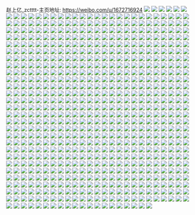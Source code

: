 赵上亿_zctttt-主页地址: https://weibo.com/u/1672716924 
![](https://wx4.sinaimg.cn/mw2000/63b3a27cly1h9jefc9gpzj22c035f1l0.jpg) 
![](https://wx4.sinaimg.cn/mw2000/63b3a27cly1h9jef57r70j22c0340qv6.jpg) 
![](https://wx4.sinaimg.cn/mw2000/63b3a27cly1h9jef97m8lj21kw16o1kx.jpg) 
![](https://wx4.sinaimg.cn/mw2000/63b3a27cly1h9jefd7guvj21tj2feu0y.jpg) 
![](https://wx4.sinaimg.cn/mw2000/63b3a27cly1h9jef649sij22c03401kv.jpg) 
![](https://wx4.sinaimg.cn/mw2000/63b3a27cly1h9jef2z4lzj23402c0b2c.jpg) 
![](https://wx4.sinaimg.cn/mw2000/63b3a27cly1h9jefgh5r6j21o02801kz.jpg) 
![](https://wx4.sinaimg.cn/mw2000/63b3a27cly1h9jef70vxrj22c0340u0x.jpg) 
![](https://wx4.sinaimg.cn/mw2000/63b3a27cly1h9jef6k1ruj20rs110qla.jpg) 
![](https://wx4.sinaimg.cn/mw2000/63b3a27cly1h9jefid6ydj20rs1104e9.jpg) 
![](https://wx4.sinaimg.cn/mw2000/63b3a27cly1h9jef4bkykj23402c0npe.jpg) 
![](https://wx4.sinaimg.cn/mw2000/63b3a27cly1h9jefhzjf8j20rs110dz2.jpg) 
![](https://wx4.sinaimg.cn/mw2000/63b3a27cly1h9jefgu4wij20rs110gs3.jpg) 
![](https://wx4.sinaimg.cn/mw2000/63b3a27cly1h9jettyz29j22c03404qr.jpg) 
![](https://wx4.sinaimg.cn/mw2000/63b3a27cly1h9jefh5kswj20rs0rrthw.jpg) 
![](https://wx4.sinaimg.cn/mw2000/63b3a27cly1h9jetyozaaj229a3404qq.jpg) 
![](https://wx4.sinaimg.cn/mw2000/63b3a27cly1h9jeu429h4j22c0340hdv.jpg) 
![](https://wx4.sinaimg.cn/mw2000/63b3a27cly1h8c0say0uqj22c02bznpd.jpg) 
![](https://wx4.sinaimg.cn/mw2000/63b3a27cly1h8c0s809dxj21o0280hdu.jpg) 
![](https://wx4.sinaimg.cn/mw2000/63b3a27cly1h8c0s1xyppj21o0280kjl.jpg) 
![](https://wx4.sinaimg.cn/mw2000/63b3a27cly1h8c0s3xpnij22c0340x6p.jpg) 
![](https://wx4.sinaimg.cn/mw2000/63b3a27cly1h8c0s4enu9j20u0140dmy.jpg) 
![](https://wx4.sinaimg.cn/mw2000/63b3a27cly1h8c0sa63muj22c0340u0z.jpg) 
![](https://wx4.sinaimg.cn/mw2000/63b3a27cly1h8c0s4l3n7j20u014078o.jpg) 
![](https://wx4.sinaimg.cn/mw2000/63b3a27cly1h8c0s47ni1j20v612ztet.jpg) 
![](https://wx4.sinaimg.cn/mw2000/63b3a27cly1h8c0s8yr6gj22c0340hdu.jpg) 
![](https://wx4.sinaimg.cn/mw2000/63b3a27cly1h8c0sd0sjsj21o0280hdt.jpg) 
![](https://wx4.sinaimg.cn/mw2000/63b3a27cly1h8c0s5la8hj22c0340hdu.jpg) 
![](https://wx4.sinaimg.cn/mw2000/63b3a27cly1h8c0sc5aklj22c0340kjn.jpg) 
![](https://wx4.sinaimg.cn/mw2000/63b3a27cly1h8c0sdhvjgj21o0280hdt.jpg) 
![](https://wx4.sinaimg.cn/mw2000/63b3a27cly1h8c0sdy5goj21o0280e81.jpg) 
![](https://wx4.sinaimg.cn/mw2000/63b3a27cly1h8c0sgjiogj22801o0b29.jpg) 
![](https://wx4.sinaimg.cn/mw2000/63b3a27cly1h7ukyutx58j21jd1lp7wh.jpg) 
![](https://wx4.sinaimg.cn/mw2000/63b3a27cly1h7ukytbvhoj217h17hqiv.jpg) 
![](https://wx4.sinaimg.cn/mw2000/63b3a27cly1h7tgbflgioj21o0280e81.jpg) 
![](https://wx4.sinaimg.cn/mw2000/63b3a27cly1h7tgbehwryj21o02807wh.jpg) 
![](https://wx4.sinaimg.cn/mw2000/63b3a27cly1h6fwdrdifoj216o1kw1ai.jpg) 
![](https://wx4.sinaimg.cn/mw2000/63b3a27cly1h6fwdqpwitj216o1kwk7i.jpg) 
![](https://wx4.sinaimg.cn/mw2000/63b3a27cly1h6fwdr1f7kj21451jctla.jpg) 
![](https://wx4.sinaimg.cn/mw2000/63b3a27cly1h5x6v7sy4oj224836cthl.jpg) 
![](https://wx4.sinaimg.cn/mw2000/63b3a27cly1h5x6v1mtuej224836cb2b.jpg) 
![](https://wx4.sinaimg.cn/mw2000/63b3a27cly1h5x6vdt3gkj224836cjz2.jpg) 
![](https://wx4.sinaimg.cn/mw2000/63b3a27cly1h5x6vg7tczj216b1fe1dr.jpg) 
![](https://wx4.sinaimg.cn/mw2000/63b3a27cly1h5x6uu74asj23341qi4qq.jpg) 
![](https://wx4.sinaimg.cn/mw2000/63b3a27cly1h5x6vhl1flj210h18c7km.jpg) 
![](https://wx4.sinaimg.cn/mw2000/63b3a27cly1h5x6vixsgrj218w1ikgnp.jpg) 
![](https://wx4.sinaimg.cn/mw2000/63b3a27cly1h5x6vom30lj22c0340tg3.jpg) 
![](https://wx4.sinaimg.cn/mw2000/63b3a27cly1h5x6vf11sbj21521dxq4b.jpg) 
![](https://wx4.sinaimg.cn/mw2000/63b3a27cly1h5umre9rmrj23402c0b2b.jpg) 
![](https://wx4.sinaimg.cn/mw2000/63b3a27cly1h5umrgrnu8j21xr2n4kjm.jpg) 
![](https://wx4.sinaimg.cn/mw2000/63b3a27cly1h5umrbskkkj23402c04qr.jpg) 
![](https://wx4.sinaimg.cn/mw2000/63b3a27cly1h5umr9f9trj23402c0qv7.jpg) 
![](https://wx4.sinaimg.cn/mw2000/63b3a27cly1h5qzn37wncj22c0340x6s.jpg) 
![](https://wx4.sinaimg.cn/mw2000/63b3a27cly1h5qzmz1679j224c2ttx6r.jpg) 
![](https://wx4.sinaimg.cn/mw2000/63b3a27cly1h5qzn719wnj22c0340e85.jpg) 
![](https://wx4.sinaimg.cn/mw2000/63b3a27cly1h5qznaj1jhj22032x6b2b.jpg) 
![](https://wx4.sinaimg.cn/mw2000/63b3a27cly1h5i355qz4uj21o028014m.jpg) 
![](https://wx4.sinaimg.cn/mw2000/63b3a27cly1h5i3560yexj21o0280ng4.jpg) 
![](https://wx4.sinaimg.cn/mw2000/63b3a27cly1h5i358xon4j22c03407wi.jpg) 
![](https://wx4.sinaimg.cn/mw2000/63b3a27cly1h5i357x9chj22801o0kjl.jpg) 
![](https://wx4.sinaimg.cn/mw2000/63b3a27cly1h5i35777gdj21jo2287wh.jpg) 
![](https://wx4.sinaimg.cn/mw2000/63b3a27cly1h5i355hkuhj21o0280aqh.jpg) 
![](https://wx4.sinaimg.cn/mw2000/63b3a27cly1h5i35b508nj23402c0hdv.jpg) 
![](https://wx4.sinaimg.cn/mw2000/63b3a27cly1h5i359w61ej21o02807s4.jpg) 
![](https://wx4.sinaimg.cn/mw2000/63b3a27cly1h5gzr0i2d8j22c03404qq.jpg) 
![](https://wx4.sinaimg.cn/mw2000/63b3a27cly1h4x0gct60lj23402c07wi.jpg) 
![](https://wx4.sinaimg.cn/mw2000/63b3a27cly1h4x0h2xtifj22xv2c01kz.jpg) 
![](https://wx4.sinaimg.cn/mw2000/63b3a27cly1h4x0h5gpwkj21o0280qrh.jpg) 
![](https://wx4.sinaimg.cn/mw2000/63b3a27cly1h4x0mq3dyzj21o02801kx.jpg) 
![](https://wx4.sinaimg.cn/mw2000/63b3a27cly1h4x0g7k5mfj22sh1uzhdu.jpg) 
![](https://wx4.sinaimg.cn/mw2000/63b3a27cly1h4x0muz88aj21o02801ky.jpg) 
![](https://wx4.sinaimg.cn/mw2000/63b3a27cly1h4x0mxruekj22c031lqv6.jpg) 
![](https://wx4.sinaimg.cn/mw2000/63b3a27cly1h4v1q76drpj21o02804qp.jpg) 
![](https://wx4.sinaimg.cn/mw2000/63b3a27cly1h4v1qc5f45j23402c0e83.jpg) 
![](https://wx4.sinaimg.cn/mw2000/63b3a27cly1h4tdla38jpj215o38dkjm.jpg) 
![](https://wx4.sinaimg.cn/mw2000/63b3a27cly1h4tdkjc60mj225h340hdu.jpg) 
![](https://wx4.sinaimg.cn/mw2000/63b3a27cly1h4tdlk39fyj215o33yqv6.jpg) 
![](https://wx4.sinaimg.cn/mw2000/63b3a27cly1h4tdkx41m0j21zy2oz4qr.jpg) 
![](https://wx4.sinaimg.cn/mw2000/63b3a27cly1h4tdkn59wbj23402c0kjm.jpg) 
![](https://wx4.sinaimg.cn/mw2000/63b3a27cly1h4tdl7wnpvj22bz340npg.jpg) 
![](https://wx4.sinaimg.cn/mw2000/63b3a27cly1h4tdkdq6gxj22bz341b2c.jpg) 
![](https://wx4.sinaimg.cn/mw2000/63b3a27cly1h4tdkhyn36j22t720te83.jpg) 
![](https://wx4.sinaimg.cn/mw2000/63b3a27cly1h4rq3fzqwuj22801o0ar7.jpg) 
![](https://wx4.sinaimg.cn/mw2000/63b3a27cly1h4rq3av1kmj21o0280wvq.jpg) 
![](https://wx4.sinaimg.cn/mw2000/63b3a27cly1h4rq38zgjkj21o0280aru.jpg) 
![](https://wx4.sinaimg.cn/mw2000/63b3a27cly1h4rq3copdej21o0280dyh.jpg) 
![](https://wx4.sinaimg.cn/mw2000/63b3a27cly1h43esq0datj226w2x77wk.jpg) 
![](https://wx4.sinaimg.cn/mw2000/63b3a27cly1h43esop4jlj22c034l7wk.jpg) 
![](https://wx4.sinaimg.cn/mw2000/63b3a27cly1h43esmjmnkj22c0340qv6.jpg) 
![](https://wx4.sinaimg.cn/mw2000/63b3a27cly1h326fon8yhj23402c07wj.jpg) 
![](https://wx4.sinaimg.cn/mw2000/63b3a27cly1h326fpb7fyj221b1iznpd.jpg) 
![](https://wx4.sinaimg.cn/mw2000/63b3a27cgy1h2absf1cydj216o1kw7rl.jpg) 
![](https://wx4.sinaimg.cn/mw2000/63b3a27cgy1h2abs6ku8pj216o1kw19i.jpg) 
![](https://wx4.sinaimg.cn/mw2000/63b3a27cgy1h2abs9sdpgj21041c6h4d.jpg) 
![](https://wx4.sinaimg.cn/mw2000/63b3a27cgy1h2abs5mv3ej21281ez7mn.jpg) 
![](https://wx4.sinaimg.cn/mw2000/63b3a27cgy1h2abs4fs66j23402c04qt.jpg) 
![](https://wx4.sinaimg.cn/mw2000/63b3a27cgy1h2abs7g6jyj20wa171wuy.jpg) 
![](https://wx4.sinaimg.cn/mw2000/63b3a27cgy1h2absdrw41j21sc2ds1ky.jpg) 
![](https://wx4.sinaimg.cn/mw2000/63b3a27cgy1h2absc42usj22bz2rwqv6.jpg) 
![](https://wx4.sinaimg.cn/mw2000/63b3a27cgy1h2abs8q5emj213w1h6qro.jpg) 
![](https://wx4.sinaimg.cn/mw2000/63b3a27cly1h1tb9hi2t3j21kw16o7wh.jpg) 
![](https://wx4.sinaimg.cn/mw2000/63b3a27cly1h1tb9g3icgj21kw16ob29.jpg) 
![](https://wx4.sinaimg.cn/mw2000/63b3a27cly1h1r1hbellrj23402c0b2a.jpg) 
![](https://wx4.sinaimg.cn/mw2000/63b3a27cly1h1r1h2xcxpj23402c0kjm.jpg) 
![](https://wx4.sinaimg.cn/mw2000/63b3a27cly1h53dnx39m9j23402c0kjm.jpg) 
![](https://wx4.sinaimg.cn/mw2000/63b3a27cly1h1op2taan6j216o1kwnlw.jpg) 
![](https://wx4.sinaimg.cn/mw2000/63b3a27cly1h1qmdmpre2j216o1kwb29.jpg) 
![](https://wx4.sinaimg.cn/mw2000/63b3a27cly1h1op2sf3vwj216o1kwtx8.jpg) 
![](https://wx4.sinaimg.cn/mw2000/63b3a27cly1h1nbyh662oj20g70nt49f.jpg) 
![](https://wx4.sinaimg.cn/mw2000/63b3a27cly1h1i0mrslh4j22c03404qr.jpg) 
![](https://wx4.sinaimg.cn/mw2000/63b3a27cly1h1i0mtbk1kj22c03404qr.jpg) 
![](https://wx4.sinaimg.cn/mw2000/63b3a27cly1h1i0mq95oej22c0340kjn.jpg) 
![](https://wx4.sinaimg.cn/mw2000/63b3a27cly1h1f42umr88j20zk1c9e3l.jpg) 
![](https://wx4.sinaimg.cn/mw2000/63b3a27cly1h1f453szwqj20il0pp7bl.jpg) 
![](https://wx4.sinaimg.cn/mw2000/63b3a27cly1h1f42watzrj20rm1eme75.jpg) 
![](https://wx4.sinaimg.cn/mw2000/63b3a27cly1h1f43f42dgj20tt15l185.jpg) 
![](https://wx4.sinaimg.cn/mw2000/63b3a27cly1h0wrxuxsadj20sg16owtb.jpg) 
![](https://wx4.sinaimg.cn/mw2000/63b3a27cly1h0wrxza0fdj21sy1sy4q3.jpg) 
![](https://wx4.sinaimg.cn/mw2000/63b3a27cly1h0wry7o84sj21o0280qv5.jpg) 
![](https://wx4.sinaimg.cn/mw2000/63b3a27cly1h53dp93pjej229g29gnpd.jpg) 
![](https://wx4.sinaimg.cn/mw2000/63b3a27cly1h0wryvbdxyj20ff0ffn0h.jpg) 
![](https://wx4.sinaimg.cn/mw2000/63b3a27cly1h0wry4wve3j22801o07wi.jpg) 
![](https://wx4.sinaimg.cn/mw2000/63b3a27cly1h53dpclphlj222h22hx6p.jpg) 
![](https://wx4.sinaimg.cn/mw2000/63b3a27cly1h53dp86j4vj22c02c0b2a.jpg) 
![](https://wx4.sinaimg.cn/mw2000/63b3a27cly1h53dpbqk29j229r29rqv5.jpg) 
![](https://wx4.sinaimg.cn/mw2000/63b3a27cly1h0oo4oqh4wj22801o1qv5.jpg) 
![](https://wx4.sinaimg.cn/mw2000/63b3a27cly1h0oo4ppzttj22801o0u0x.jpg) 
![](https://wx4.sinaimg.cn/mw2000/63b3a27cly1h0le491s4jj21o02801kz.jpg) 
![](https://wx4.sinaimg.cn/mw2000/63b3a27cly1h0le4b9jgqj21o02801kz.jpg) 
![](https://wx4.sinaimg.cn/mw2000/63b3a27cly1h0le4f67q1j216o1kwkjl.jpg) 
![](https://wx4.sinaimg.cn/mw2000/63b3a27cly1h0le4dg2sgj21o02801kz.jpg) 
![](https://wx4.sinaimg.cn/mw2000/63b3a27cly1h0le47cal2j21o02801kz.jpg) 
![](https://wx4.sinaimg.cn/mw2000/63b3a27cly1h0le4ha00yj213m1iwe81.jpg) 
![](https://wx4.sinaimg.cn/mw2000/63b3a27cly1h0iwky7qu8j20u00k07am.jpg) 
![](https://wx4.sinaimg.cn/mw2000/63b3a27cly1h0iwkyrc7rj20tu0ja44t.jpg) 
![](https://wx4.sinaimg.cn/mw2000/63b3a27cly1h0iwkza2spj20u00k07aw.jpg) 
![](https://wx4.sinaimg.cn/mw2000/63b3a27cly1h078l4lci0j20wi1ycamh.jpg) 
![](https://wx4.sinaimg.cn/mw2000/63b3a27cly1h078lljsk4j22c03401kz.jpg) 
![](https://wx4.sinaimg.cn/mw2000/63b3a27cly1h01jd4oe36j21o02804qp.jpg) 
![](https://wx4.sinaimg.cn/mw2000/63b3a27cly1h01jd6u9ovj21mc25s1kx.jpg) 
![](https://wx4.sinaimg.cn/mw2000/63b3a27cly1h01jd59w4cj21o02804qp.jpg) 
![](https://wx4.sinaimg.cn/mw2000/63b3a27cly1h01jd41qm7j22aa3401l0.jpg) 
![](https://wx4.sinaimg.cn/mw2000/63b3a27cly1gzn8i0brw6j23344mokjp.jpg) 
![](https://wx4.sinaimg.cn/mw2000/63b3a27cly1gzn8i0uiorj20zk1hc47b.jpg) 
![](https://wx4.sinaimg.cn/mw2000/63b3a27cly1gzn8i1llq9j21hc0zkwr4.jpg) 
![](https://wx4.sinaimg.cn/mw2000/63b3a27cly1gzn8i1ahz5j20zk1hcwqd.jpg) 
![](https://wx4.sinaimg.cn/mw2000/63b3a27cly1gzfbcoj3c0j21o0280qv5.jpg) 
![](https://wx4.sinaimg.cn/mw2000/63b3a27cly1gzfbe1ye2cj21w02iob2a.jpg) 
![](https://wx4.sinaimg.cn/mw2000/63b3a27cly1gzfbcm5p16j22362lzb29.jpg) 
![](https://wx4.sinaimg.cn/mw2000/63b3a27cly1gzfbd8h80yj2251251hdt.jpg) 
![](https://wx4.sinaimg.cn/mw2000/63b3a27cly1gzfbfnk9s2j20u00u0q9y.jpg) 
![](https://wx4.sinaimg.cn/mw2000/63b3a27cly1gzfbcyqv8zj22c0340e82.jpg) 
![](https://wx4.sinaimg.cn/mw2000/63b3a27cly1gz6k519wt6j22801o04qr.jpg) 
![](https://wx4.sinaimg.cn/mw2000/63b3a27cly1gz6k674i53j23402c0u11.jpg) 
![](https://wx4.sinaimg.cn/mw2000/63b3a27cly1gz6k58jwwqj22c03401l0.jpg) 
![](https://wx4.sinaimg.cn/mw2000/63b3a27cly1gz6k4mhrcdj20v817jx6k.jpg) 
![](https://wx4.sinaimg.cn/mw2000/63b3a27cly1gz6k684ajaj20s40s4n5e.jpg) 
![](https://wx4.sinaimg.cn/mw2000/63b3a27cly1gysf7chko0j223z23zkjl.jpg) 
![](https://wx4.sinaimg.cn/mw2000/63b3a27cly1gysf7c1la0j21y41y4b29.jpg) 
![](https://wx4.sinaimg.cn/mw2000/63b3a27cly1gysf7d0dsyj2251251hdt.jpg) 
![](https://wx4.sinaimg.cn/mw2000/63b3a27cly1gysf7hlk9nj22c02c0u0y.jpg) 
![](https://wx4.sinaimg.cn/mw2000/63b3a27cly1gysf7djtl4j22c0340hdt.jpg) 
![](https://wx4.sinaimg.cn/mw2000/63b3a27cly1gysf7q9dcuj20u00u0k4r.jpg) 
![](https://wx4.sinaimg.cn/mw2000/63b3a27cly1gyq5dp2dqcj22c02c0u0y.jpg) 
![](https://wx4.sinaimg.cn/mw2000/63b3a27cly1gyq5dql0p1j22c02c0b2a.jpg) 
![](https://wx4.sinaimg.cn/mw2000/63b3a27cly1gyq5do6ixsj22or20k1kz.jpg) 
![](https://wx4.sinaimg.cn/mw2000/63b3a27cly1gyq5dpwhywj23402c0b2b.jpg) 
![](https://wx4.sinaimg.cn/mw2000/63b3a27cly1gyq5fenwgjj22c02c01kz.jpg) 
![](https://wx4.sinaimg.cn/mw2000/63b3a27cly1gyq5dsnrdkj22322321ky.jpg) 
![](https://wx4.sinaimg.cn/mw2000/63b3a27cly1gymsqqgl32j21o0280hdt.jpg) 
![](https://wx4.sinaimg.cn/mw2000/63b3a27cly1gymsqtmpatj20xc3uwb2a.jpg) 
![](https://wx4.sinaimg.cn/mw2000/63b3a27cly1gymsqsrp44j21o0280e81.jpg) 
![](https://wx4.sinaimg.cn/mw2000/63b3a27cly1gymsqs4nnxj22c0340qv7.jpg) 
![](https://wx4.sinaimg.cn/mw2000/63b3a27cly1gymsqzpftrj20xc3pcqv5.jpg) 
![](https://wx4.sinaimg.cn/mw2000/63b3a27cly1gymsquknvdj216o1kwkem.jpg) 
![](https://wx4.sinaimg.cn/mw2000/63b3a27cly1gyk0b8mvpjj20vc15sdvp.jpg) 
![](https://wx4.sinaimg.cn/mw2000/63b3a27cly1gyk0b9l0ooj20vc15sqj8.jpg) 
![](https://wx4.sinaimg.cn/mw2000/63b3a27cly1gxqg672m9vj22c02c0kjm.jpg) 
![](https://wx4.sinaimg.cn/mw2000/63b3a27cly1gxqg5xvmi6j21wj1vwu0x.jpg) 
![](https://wx4.sinaimg.cn/mw2000/63b3a27cly1gxqg65vlg1j23403404qv.jpg) 
![](https://wx4.sinaimg.cn/mw2000/63b3a27cly1gxfofdf8t0j22x91ulu0x.jpg) 
![](https://wx4.sinaimg.cn/mw2000/63b3a27cly1gx8rn91rscj23402c04qr.jpg) 
![](https://wx4.sinaimg.cn/mw2000/63b3a27cly1gx8rnckmm7j22c0340u0z.jpg) 
![](https://wx4.sinaimg.cn/mw2000/63b3a27cly1gwn5yxbczzj22c03407wh.jpg) 
![](https://wx4.sinaimg.cn/mw2000/63b3a27cly1gwn3u82csbj229e315qv6.jpg) 
![](https://wx4.sinaimg.cn/mw2000/63b3a27cly1gwn41a2canj23402c0x6q.jpg) 
![](https://wx4.sinaimg.cn/mw2000/63b3a27cly1gwn41co06tj22c03404qr.jpg) 
![](https://wx4.sinaimg.cn/mw2000/63b3a27cly1gwn41eanboj23402c0npf.jpg) 
![](https://wx4.sinaimg.cn/mw2000/63b3a27cly1gwn41gr5fgj22c0340nph.jpg) 
![](https://wx4.sinaimg.cn/mw2000/63b3a27cly1gwlrhjjednj21mw2gchdt.jpg) 
![](https://wx4.sinaimg.cn/mw2000/63b3a27cly1gwjs0yhpa7j22c0340x6q.jpg) 
![](https://wx4.sinaimg.cn/mw2000/63b3a27cly1gvzrmm06nxj23402c0e83.jpg) 
![](https://wx4.sinaimg.cn/mw2000/63b3a27cly1gvzrmqwd7pj23402c0e82.jpg) 
![](https://wx4.sinaimg.cn/mw2000/63b3a27cly1gvzrmnuxenj22c03404qr.jpg) 
![](https://wx4.sinaimg.cn/mw2000/63b3a27cly1gvzrmp8vzlj23402c04qq.jpg) 
![](https://wx4.sinaimg.cn/mw2000/63b3a27cly1gvzrmx6j5sj23402c0kjm.jpg) 
![](https://wx4.sinaimg.cn/mw2000/63b3a27cly1gvzrmylukgj22c03404qq.jpg) 
![](https://wx4.sinaimg.cn/mw2000/63b3a27cly1gvzrmvh6j7j23402c07wi.jpg) 
![](https://wx4.sinaimg.cn/mw2000/63b3a27cly1gvzv8kroo5j23402c0u0z.jpg) 
![](https://wx4.sinaimg.cn/mw2000/63b3a27cly1gvzrmtvgt7j23402c0qv6.jpg) 
![](https://wx4.sinaimg.cn/mw2000/63b3a27cly1gvxbqilhg9j20u00k04ga.jpg) 
![](https://wx4.sinaimg.cn/mw2000/63b3a27cly1gvxbqhizhfj22v325bqv5.jpg) 
![](https://wx4.sinaimg.cn/mw2000/63b3a27cly1gvxbqiueewj20u00k0jwh.jpg) 
![](https://wx4.sinaimg.cn/mw2000/63b3a27cly1gvxbqj4xk2j20u00hd12z.jpg) 
![](https://wx4.sinaimg.cn/mw2000/63b3a27cly1gvxbqkzf6kj22c0340hdv.jpg) 
![](https://wx4.sinaimg.cn/mw2000/63b3a27cly1gvxbqjmcp6j21hc0u0tje.jpg) 
![](https://wx4.sinaimg.cn/mw2000/63b3a27cly1gvxbqi6w6mj20u00gvwl9.jpg) 
![](https://wx4.sinaimg.cn/mw2000/63b3a27cly1gvxbqgfjl6j20u00k076b.jpg) 
![](https://wx4.sinaimg.cn/mw2000/63b3a27cly1gvxbqje3zrj21hc0u0qgn.jpg) 
![](https://wx4.sinaimg.cn/mw2000/63b3a27cly1gvjuee0ejlj22c0340b2a.jpg) 
![](https://wx4.sinaimg.cn/mw2000/001Pcy5ely1gvjqmiinscj62c0340dtt02.jpg) 
![](https://wx4.sinaimg.cn/mw2000/001Pcy5ely1gvjuecfe4jj62c03401kz02.jpg) 
![](https://wx4.sinaimg.cn/mw2000/001Pcy5ely1gvjqmfh828j62c03407wh02.jpg) 
![](https://wx4.sinaimg.cn/mw2000/001Pcy5ely1gvjqn7h80mj62c0340e8102.jpg) 
![](https://wx4.sinaimg.cn/mw2000/001Pcy5ely1gvjqmmbfxkj62c0340hdt02.jpg) 
![](https://wx4.sinaimg.cn/mw2000/001Pcy5ely1gvjqmh38sbj62c0340x6p02.jpg) 
![](https://wx4.sinaimg.cn/mw2000/63b3a27cly1gvjqmkfiz7j22c0340kjm.jpg) 
![](https://wx4.sinaimg.cn/mw2000/001Pcy5ely1gvjueglsa8j62c0340av602.jpg) 
![](https://wx4.sinaimg.cn/mw2000/001Pcy5ely1gvcoq5zl69j61kw16oh5s02.jpg) 
![](https://wx4.sinaimg.cn/mw2000/001Pcy5ely1gvg4mj9k80j6180180nfn02.jpg) 
![](https://wx4.sinaimg.cn/mw2000/001Pcy5ely1gvcoq6fm3uj611s1ee4b302.jpg) 
![](https://wx4.sinaimg.cn/mw2000/001Pcy5ely1gvcoq4x8drj62ti244kjl02.jpg) 
![](https://wx4.sinaimg.cn/mw2000/001Pcy5ely1gvcopzc0rij62vj25ob2a02.jpg) 
![](https://wx4.sinaimg.cn/mw2000/001Pcy5ely1gvcoq8r4hpj61kw16okb702.jpg) 
![](https://wx4.sinaimg.cn/mw2000/001Pcy5ely1gvcoq21jnkj62b833zkjm02.jpg) 
![](https://wx4.sinaimg.cn/mw2000/001Pcy5ely1gvcoq3prh5j622i2s8npd02.jpg) 
![](https://wx4.sinaimg.cn/mw2000/001Pcy5ely1gvcoq73raoj613s1h24bk02.jpg) 
![](https://wx4.sinaimg.cn/mw2000/001Pcy5ely1gvcopy8269j633z2ak1kz02.jpg) 
![](https://wx4.sinaimg.cn/mw2000/001Pcy5ely1gvcopv8ts5j616o1kw1kx02.jpg) 
![](https://wx4.sinaimg.cn/mw2000/001Pcy5ely1gvg4mkzf8gj60sg2wau0x02.jpg) 
![](https://wx4.sinaimg.cn/mw2000/001Pcy5ely1gvg4mm4sanj63402c0u0x02.jpg) 
![](https://wx4.sinaimg.cn/mw2000/001Pcy5ely1gvake7cnvsj63402c07wk02.jpg) 
![](https://wx4.sinaimg.cn/mw2000/001Pcy5ely1gvakebrw77j63402c0npf02.jpg) 
![](https://wx4.sinaimg.cn/mw2000/001Pcy5ely1gvake9lk6tj61kw1kvb2902.jpg) 
![](https://wx4.sinaimg.cn/mw2000/001Pcy5ely1gvake8nq8oj61h80u04hh02.jpg) 
![](https://wx4.sinaimg.cn/mw2000/001Pcy5ely1gv4fu1pdi4j61kw16o7r902.jpg) 
![](https://wx4.sinaimg.cn/mw2000/001Pcy5ely1gv4fu263wbj61v71v7kjl02.jpg) 
![](https://wx4.sinaimg.cn/mw2000/001Pcy5ely1gv4fu37qn1j63402c0npe02.jpg) 
![](https://wx4.sinaimg.cn/mw2000/001Pcy5ely1gv4gc9su6nj622o340b2902.jpg) 
![](https://wx4.sinaimg.cn/mw2000/001Pcy5ely1gv4gcg1u9tj61gu15s1aj02.jpg) 
![](https://wx4.sinaimg.cn/mw2000/001Pcy5ely1gv4gcvvgijj60vc0vcti802.jpg) 
![](https://wx4.sinaimg.cn/mw2000/001Pcy5ely1gv4gcw74slj61k01jz1kx02.jpg) 
![](https://wx4.sinaimg.cn/mw2000/001Pcy5ely1gv4gg0yja5j60vc0vcdmb02.jpg) 
![](https://wx4.sinaimg.cn/mw2000/001Pcy5ely1gv4gh3x48gj62c03404qq02.jpg) 
![](https://wx4.sinaimg.cn/mw2000/001Pcy5ely1guoohvoqv7j63402c0x6p02.jpg) 
![](https://wx4.sinaimg.cn/mw2000/001Pcy5ely1guoohywpr1j62c0340e8102.jpg) 
![](https://wx4.sinaimg.cn/mw2000/001Pcy5ely1guoohz7elrj60ss0ssdof02.jpg) 
![](https://wx4.sinaimg.cn/mw2000/001Pcy5ely1guoohtvno3j62c0340x6q02.jpg) 
![](https://wx4.sinaimg.cn/mw2000/001Pcy5ely1guoohxj3g0j62c0340hdu02.jpg) 
![](https://wx4.sinaimg.cn/mw2000/001Pcy5ely1guooi051ssj62c0340hdt02.jpg) 
![](https://wx4.sinaimg.cn/mw2000/001Pcy5ely1gtt5lqjurvj63402c0x6t02.jpg) 
![](https://wx4.sinaimg.cn/mw2000/001Pcy5ely1gtf20qwhp4j623c35q4qq02.jpg) 
![](https://wx4.sinaimg.cn/mw2000/63b3a27cly1gtcvit93t3j22732734qq.jpg) 
![](https://wx4.sinaimg.cn/mw2000/63b3a27cly1gtcvie231lj22c0340u0y.jpg) 
![](https://wx4.sinaimg.cn/mw2000/001Pcy5ely1gtf20qwhp4j623c35q4qq02.jpg) 
![](https://wx4.sinaimg.cn/mw2000/63b3a27cly1gtcviu1x48j215s0vcn8f.jpg) 
![](https://wx4.sinaimg.cn/mw2000/63b3a27cly1gtcviuo2rbj20u0140gso.jpg) 
![](https://wx4.sinaimg.cn/mw2000/63b3a27cly1gtcvixbyhwj23402c04qr.jpg) 
![](https://wx4.sinaimg.cn/mw2000/001Pcy5ely1gshqub3veoj60rs0xbgs802.jpg) 
![](https://wx4.sinaimg.cn/mw2000/63b3a27cly1gshqubbc8oj20vc0vc4a1.jpg) 
![](https://wx4.sinaimg.cn/mw2000/63b3a27cly1gshquaqph6j20qi156dmi.jpg) 
![](https://wx4.sinaimg.cn/mw2000/63b3a27cly1gshqubq5glj20vc0vcwpu.jpg) 
![](https://wx4.sinaimg.cn/mw2000/63b3a27cly1gshqw3sje6j20jw0zgjwn.jpg) 
![](https://wx4.sinaimg.cn/mw2000/63b3a27cly1gshqw3hemqj22c0340qv6.jpg) 
![](https://wx4.sinaimg.cn/mw2000/63b3a27cly1gsee1zdramj20u0140jzv.jpg) 
![](https://wx4.sinaimg.cn/mw2000/63b3a27cly1gsee20dv71j21hc140atq.jpg) 
![](https://wx4.sinaimg.cn/mw2000/63b3a27cly1gsee1zvnznj21400u0tfo.jpg) 
![](https://wx4.sinaimg.cn/mw2000/63b3a27cly1gs7lhms75dj22c0340kjm.jpg) 
![](https://wx4.sinaimg.cn/mw2000/63b3a27cly1gs7lkyfofej23402c0dq5.jpg) 
![](https://wx4.sinaimg.cn/mw2000/63b3a27cly1gs46vwu3lkj21uo18g1kz.jpg) 
![](https://wx4.sinaimg.cn/mw2000/63b3a27cly1gs46vpzif3j23402c01l5.jpg) 
![](https://wx4.sinaimg.cn/mw2000/63b3a27cly1gs46vv1q3uj218g1uou0y.jpg) 
![](https://wx4.sinaimg.cn/mw2000/63b3a27cly1gs46vl9hq8j20u0190b29.jpg) 
![](https://wx4.sinaimg.cn/mw2000/63b3a27cly1gs46w2pvlwj22c0340u17.jpg) 
![](https://wx4.sinaimg.cn/mw2000/63b3a27cly1gs46w718cqj20rs2237wh.jpg) 
![](https://wx4.sinaimg.cn/mw2000/63b3a27cly1gs46w56npgj23uw2klx6r.jpg) 
![](https://wx4.sinaimg.cn/mw2000/63b3a27cly1gs46w90nfaj20rs334e81.jpg) 
![](https://wx4.sinaimg.cn/mw2000/63b3a27cly1gs46w86m9bj20rs3nykjl.jpg) 
![](https://wx4.sinaimg.cn/mw2000/63b3a27cly1gs46vj9x8fj20rs223ni1.jpg) 
![](https://wx4.sinaimg.cn/mw2000/63b3a27cly1grw70s9f9xj21o01o01ky.jpg) 
![](https://wx4.sinaimg.cn/mw2000/63b3a27cly1grw70qj6ykj22c0340hdu.jpg) 
![](https://wx4.sinaimg.cn/mw2000/001Pcy5ely1grw70pwzixj61o01o04qq02.jpg) 
![](https://wx4.sinaimg.cn/mw2000/001Pcy5ely1grsr83rytej62c0340b2b02.jpg) 
![](https://wx4.sinaimg.cn/mw2000/63b3a27cly1grsr84xp30j22c0340x6q.jpg) 
![](https://wx4.sinaimg.cn/mw2000/63b3a27cly1grsr82mnncj22c0340npe.jpg) 
![](https://wx4.sinaimg.cn/mw2000/63b3a27cly1grsr85uwjjj22c0340kjl.jpg) 
![](https://wx4.sinaimg.cn/mw2000/63b3a27cly1grsr8c5q4rj23402c0hak.jpg) 
![](https://wx4.sinaimg.cn/mw2000/63b3a27cly1grsr878884j22c0340e82.jpg) 
![](https://wx4.sinaimg.cn/mw2000/63b3a27cly1grsr89o0loj23402c0qv7.jpg) 
![](https://wx4.sinaimg.cn/mw2000/63b3a27cly1grsr8dng6hj22c0340npe.jpg) 
![](https://wx4.sinaimg.cn/mw2000/63b3a27cly1grsr88engaj22c0340kjm.jpg) 
![](https://wx4.sinaimg.cn/mw2000/63b3a27cly1grqes90pkbj22c02c0qbt.jpg) 
![](https://wx4.sinaimg.cn/mw2000/63b3a27cly1grnwh851smj21d81nknpe.jpg) 
![](https://wx4.sinaimg.cn/mw2000/63b3a27cly1grnwgrvknkj20u0140q6i.jpg) 
![](https://wx4.sinaimg.cn/mw2000/63b3a27cly1grnwhax5g8j21rk255kjo.jpg) 
![](https://wx4.sinaimg.cn/mw2000/63b3a27cly1grnwh5cj7sj20kw1b4tjy.jpg) 
![](https://wx4.sinaimg.cn/mw2000/63b3a27cly1grnwh4guiaj20kw1joh23.jpg) 
![](https://wx4.sinaimg.cn/mw2000/63b3a27cly1grnwih9ki4j22b43407ww.jpg) 
![](https://wx4.sinaimg.cn/mw2000/63b3a27cly1grnwibr4r2j22b1340b2j.jpg) 
![](https://wx4.sinaimg.cn/mw2000/63b3a27cly1grwo0k287yj22c0340npn.jpg) 
![](https://wx4.sinaimg.cn/mw2000/001Pcy5ely1gupxig269nj63402dab2a02.jpg) 
![](https://wx4.sinaimg.cn/mw2000/001Pcy5ely1gupxid8bsoj62c0340qv602.jpg) 
![](https://wx4.sinaimg.cn/mw2000/63b3a27cly1grwo0lmljzj20kw1n6dty.jpg) 
![](https://wx4.sinaimg.cn/mw2000/63b3a27cly1grmqvek66jj235s24jb2i.jpg) 
![](https://wx4.sinaimg.cn/mw2000/63b3a27cly1grmqv9ld41j235s24lnpm.jpg) 
![](https://wx4.sinaimg.cn/mw2000/63b3a27cly1grmqwrrn4sj235s23u7wr.jpg) 
![](https://wx4.sinaimg.cn/mw2000/63b3a27cly1grmqvr8vpkj235s23ub2h.jpg) 
![](https://wx4.sinaimg.cn/mw2000/63b3a27cly1grmqvjxhrhj223u35sb2h.jpg) 
![](https://wx4.sinaimg.cn/mw2000/63b3a27cly1grmqvmbh1qj223u35she2.jpg) 
![](https://wx4.sinaimg.cn/mw2000/63b3a27cly1grmqvpjss5j235s23uhe1.jpg) 
![](https://wx4.sinaimg.cn/mw2000/63b3a27cly1grmqvshq57j235s23uu0x.jpg) 
![](https://wx4.sinaimg.cn/mw2000/63b3a27cly1grmqvhddnaj235s23u7wq.jpg) 
![](https://wx4.sinaimg.cn/mw2000/63b3a27cly1grmqvxbf53j235s23uu15.jpg) 
![](https://wx4.sinaimg.cn/mw2000/63b3a27cly1grkmi477q7j22c0340npk.jpg) 
![](https://wx4.sinaimg.cn/mw2000/63b3a27cly1grkmigv2f3j23402c0he1.jpg) 
![](https://wx4.sinaimg.cn/mw2000/63b3a27cly1grkmi9j06tj22c0340he1.jpg) 
![](https://wx4.sinaimg.cn/mw2000/63b3a27cly1grkmicwjj2j22c0340u12.jpg) 
![](https://wx4.sinaimg.cn/mw2000/63b3a27cly1grkmhxsxptj22a62qvu0y.jpg) 
![](https://wx4.sinaimg.cn/mw2000/63b3a27cly1grkmik39txj22c0359b2e.jpg) 
![](https://wx4.sinaimg.cn/mw2000/63b3a27cly1gre8opali2j21uo2bchdu.jpg) 
![](https://wx4.sinaimg.cn/mw2000/63b3a27cly1gre8ormvn9j22bc1uokjm.jpg) 
![](https://wx4.sinaimg.cn/mw2000/63b3a27cly1gre8oq402aj22bc1uob2a.jpg) 
![](https://wx4.sinaimg.cn/mw2000/001Pcy5ely1gre8osvd98j62pg3ttu0y02.jpg) 
![](https://wx4.sinaimg.cn/mw2000/63b3a27cly1gre8oum2quj22pg3tt4qt.jpg) 
![](https://wx4.sinaimg.cn/mw2000/001Pcy5ely1gre8ow4sxkj62pg3tt1kz02.jpg) 
![](https://wx4.sinaimg.cn/mw2000/63b3a27cly1gre8oo4d40j22pg3ttx6q.jpg) 
![](https://wx4.sinaimg.cn/mw2000/63b3a27cly1gre8oxkff0j22pg3ttb2f.jpg) 
![](https://wx4.sinaimg.cn/mw2000/001Pcy5ely1gre8oopoa0j60ix0sg49o02.jpg) 
![](https://wx4.sinaimg.cn/mw2000/63b3a27cly1gre8ozqzzij22pg3ttu10.jpg) 
![](https://wx4.sinaimg.cn/mw2000/63b3a27cly1gr8i4i52ccj23402c0e88.jpg) 
![](https://wx4.sinaimg.cn/mw2000/63b3a27cly1gqxi2t689tj22c02c0u15.jpg) 
![](https://wx4.sinaimg.cn/mw2000/63b3a27cly1gqxi2yt33qj23402c0b2l.jpg) 
![](https://wx4.sinaimg.cn/mw2000/63b3a27cly1gqxi2vcpbaj23402c01l9.jpg) 
![](https://wx4.sinaimg.cn/mw2000/63b3a27cly1gqxi2zy5q6j22c02c04qp.jpg) 
![](https://wx4.sinaimg.cn/mw2000/63b3a27cly1gqkipx63d6j22c0340u0y.jpg) 
![](https://wx4.sinaimg.cn/mw2000/63b3a27cly1gqkqiy9595j20u0140thw.jpg) 
![](https://wx4.sinaimg.cn/mw2000/63b3a27cly1gqkqiyhowoj20u0140jzx.jpg) 
![](https://wx4.sinaimg.cn/mw2000/63b3a27cly1gq99m5xxblj21sc2dsnpd.jpg) 
![](https://wx4.sinaimg.cn/mw2000/63b3a27cly1gq99m6rkuvj23402c0hdu.jpg) 
![](https://wx4.sinaimg.cn/mw2000/63b3a27cly1gq99m40i9cj23402c01ky.jpg) 
![](https://wx4.sinaimg.cn/mw2000/63b3a27cly1gq99m990tsj22c0340x6q.jpg) 
![](https://wx4.sinaimg.cn/mw2000/63b3a27cly1gq5n4p3s03j234024mu14.jpg) 
![](https://wx4.sinaimg.cn/mw2000/63b3a27cly1gq5n4hs849j22c02c0b2h.jpg) 
![](https://wx4.sinaimg.cn/mw2000/63b3a27cly1gq5n4z9tbmj23402c0qvd.jpg) 
![](https://wx4.sinaimg.cn/mw2000/63b3a27cly1gq5n40asbcj22c0340qv5.jpg) 
![](https://wx4.sinaimg.cn/mw2000/63b3a27cly1gq5n49omyej22c0340u17.jpg) 
![](https://wx4.sinaimg.cn/mw2000/63b3a27cly1gq5n3fmta3j22c0340u0y.jpg) 
![](https://wx4.sinaimg.cn/mw2000/63b3a27cly1gq5n3tzoguj22ds1sg4qv.jpg) 
![](https://wx4.sinaimg.cn/mw2000/63b3a27cly1gq5n3nhqrfj23402c0x6y.jpg) 
![](https://wx4.sinaimg.cn/mw2000/63b3a27cly1gq5n3yovqoj22bs1sgnpi.jpg) 
![](https://wx4.sinaimg.cn/mw2000/63b3a27cly1gpvaiznrzdj20u00mityo.jpg) 
![](https://wx4.sinaimg.cn/mw2000/63b3a27cly1gpvaiwiwdsj20tu0tuty6.jpg) 
![](https://wx4.sinaimg.cn/mw2000/63b3a27cly1gpvaj0n6zlj213u0tu7wh.jpg) 
![](https://wx4.sinaimg.cn/mw2000/63b3a27cly1gpvaiwzfzhj23402c04qp.jpg) 
![](https://wx4.sinaimg.cn/mw2000/63b3a27cly1gpvaj8ue9aj21v724ptwl.jpg) 
![](https://wx4.sinaimg.cn/mw2000/63b3a27cly1gpvaizztq4j20mi0u0x4f.jpg) 
![](https://wx4.sinaimg.cn/mw2000/63b3a27cly1gpvaja7fodj213u0tue81.jpg) 
![](https://wx4.sinaimg.cn/mw2000/63b3a27cly1gpvaj3o11qj22c0340u0y.jpg) 
![](https://wx4.sinaimg.cn/mw2000/63b3a27cly1gpvaj54a8cj22c0340e81.jpg) 
![](https://wx4.sinaimg.cn/mw2000/63b3a27cly1gpiajf68g9j22c02c0u12.jpg) 
![](https://wx4.sinaimg.cn/mw2000/63b3a27cly1gpiajdfx7oj22c02c04qv.jpg) 
![](https://wx4.sinaimg.cn/mw2000/63b3a27cly1gpg3e97xg6j21400u0agx.jpg) 
![](https://wx4.sinaimg.cn/mw2000/63b3a27cly1gpg3e8ecs9j20zk0k042d.jpg) 
![](https://wx4.sinaimg.cn/mw2000/63b3a27cly1gpg3eadhwoj20u0140dnf.jpg) 
![](https://wx4.sinaimg.cn/mw2000/63b3a27cly1gpg3ebpkfoj20u0140dob.jpg) 
![](https://wx4.sinaimg.cn/mw2000/63b3a27cly1gp5z48gsmwj222o3407wh.jpg) 
![](https://wx4.sinaimg.cn/mw2000/63b3a27cly1gp5z4aom92j24ca2w7b2i.jpg) 
![](https://wx4.sinaimg.cn/mw2000/63b3a27cly1gp5z4iks7xj222o3404qp.jpg) 
![](https://wx4.sinaimg.cn/mw2000/63b3a27cly1gp5z47yk3ij215o1kee81.jpg) 
![](https://wx4.sinaimg.cn/mw2000/63b3a27cly1gp5z4954ohj222o3404qp.jpg) 
![](https://wx4.sinaimg.cn/mw2000/63b3a27cly1gp5z4hpsztj22yo4g0e89.jpg) 
![](https://wx4.sinaimg.cn/mw2000/63b3a27cly1gp5z4cc19ij22v34amqvd.jpg) 
![](https://wx4.sinaimg.cn/mw2000/63b3a27cly1gp5z4e8e3pj22wq4d3e8a.jpg) 
![](https://wx4.sinaimg.cn/mw2000/63b3a27cly1gp5z4g4hrwj22v54apx6x.jpg) 
![](https://wx4.sinaimg.cn/mw2000/63b3a27cly1go6zxj1zfrj20u00u0aey.jpg) 
![](https://wx4.sinaimg.cn/mw2000/63b3a27cly1go6zxjnfrgj20wi0scn0k.jpg) 
![](https://wx4.sinaimg.cn/mw2000/63b3a27cly1go6zxkex8jj21hc0u0wy2.jpg) 
![](https://wx4.sinaimg.cn/mw2000/63b3a27cly1go3d8eus2ej20kw1b07gc.jpg) 
![](https://wx4.sinaimg.cn/mw2000/63b3a27cly1go3d8e5tt1j21900u07bt.jpg) 
![](https://wx4.sinaimg.cn/mw2000/63b3a27cly1go3d8enecjj21400u0duz.jpg) 
![](https://wx4.sinaimg.cn/mw2000/63b3a27cly1go3dvk8lnyj20kw24kts8.jpg) 
![](https://wx4.sinaimg.cn/mw2000/63b3a27cly1go3d8ednycj20u019011e.jpg) 
![](https://wx4.sinaimg.cn/mw2000/63b3a27cly1go3dv0srcej20kw24k1av.jpg) 
![](https://wx4.sinaimg.cn/mw2000/63b3a27cly1gnk2uoyqfgj20j60j6q52.jpg) 
![](https://wx4.sinaimg.cn/mw2000/63b3a27cly1gnk2utj419j22s31udnna.jpg) 
![](https://wx4.sinaimg.cn/mw2000/63b3a27cly1gnghvvuovaj20wi1ycn81.jpg) 
![](https://wx4.sinaimg.cn/mw2000/63b3a27cly1gml8jb5v3bj20u30u3qgx.jpg) 
![](https://wx4.sinaimg.cn/mw2000/63b3a27cly1gml8j93ayyj20tu0tu4qp.jpg) 
![](https://wx4.sinaimg.cn/mw2000/63b3a27cly1gml8j9v7xmj20k00zk0x2.jpg) 
![](https://wx4.sinaimg.cn/mw2000/63b3a27cly1gml8jc27xmj21o01o07wi.jpg) 
![](https://wx4.sinaimg.cn/mw2000/63b3a27cly1gml8jz8o3ej20tu0tukfw.jpg) 
![](https://wx4.sinaimg.cn/mw2000/63b3a27cly1gml8jdj1x0j22c03404qs.jpg) 
![](https://wx4.sinaimg.cn/mw2000/63b3a27cly1gml8rdsdl5j21o01o04qp.jpg) 
![](https://wx4.sinaimg.cn/mw2000/63b3a27cly1gml8sop8zwj22c02c0hbn.jpg) 
![](https://wx4.sinaimg.cn/mw2000/63b3a27cly1gml8sq7r3ej22c02c0e27.jpg) 
![](https://wx4.sinaimg.cn/mw2000/63b3a27cly1gl5uhuugb7j21400u0amb.jpg) 
![](https://wx4.sinaimg.cn/mw2000/63b3a27cly1gkpyb5quzdj22c02c0qv5.jpg) 
![](https://wx4.sinaimg.cn/mw2000/63b3a27cly1gkpyb4ddtaj22c02c0npd.jpg) 
![](https://wx4.sinaimg.cn/mw2000/63b3a27cly1gjuq4awsluj215s0vc79x.jpg) 
![](https://wx4.sinaimg.cn/mw2000/63b3a27cly1gjuq49spgxj22c02c0kjn.jpg) 
![](https://wx4.sinaimg.cn/mw2000/63b3a27cly1gjuq4dplfnj225s1mg1kx.jpg) 
![](https://wx4.sinaimg.cn/mw2000/63b3a27cly1gjuq56nunxj22c02c0wu6.jpg) 
![](https://wx4.sinaimg.cn/mw2000/63b3a27cly1gjuq59vy4ej22c02c07vp.jpg) 
![](https://wx4.sinaimg.cn/mw2000/63b3a27cly1gjmzdl7fp2j22pk4piu0y.jpg) 
![](https://wx4.sinaimg.cn/mw2000/63b3a27cly1gjmzd6argrj22pk4tcqv6.jpg) 
![](https://wx4.sinaimg.cn/mw2000/63b3a27cly1gjmze9f373j22pk4tc4qr.jpg) 
![](https://wx4.sinaimg.cn/mw2000/63b3a27cly1gjmzexgprjj22pk4tc1kz.jpg) 
![](https://wx4.sinaimg.cn/mw2000/63b3a27cly1gj7u55hcm3j21kw124wzp.jpg) 
![](https://wx4.sinaimg.cn/mw2000/63b3a27cly1gj7u53fe3aj22dc1l6hdt.jpg) 
![](https://wx4.sinaimg.cn/mw2000/63b3a27cly1gj7u76afd6j22mh1rb7wr.jpg) 
![](https://wx4.sinaimg.cn/mw2000/63b3a27cly1gj1wzeeszjj20kw1qokeu.jpg) 
![](https://wx4.sinaimg.cn/mw2000/63b3a27cly1gj1wzepmd1j20kw1m0wxf.jpg) 
![](https://wx4.sinaimg.cn/mw2000/63b3a27cly1gj1wzfmcz1j20u00u0wl3.jpg) 
![](https://wx4.sinaimg.cn/mw2000/63b3a27cly1gj1wzf3v7sj22801o04qq.jpg) 
![](https://wx4.sinaimg.cn/mw2000/63b3a27cly1gj1wzg3296j22c02c0hdv.jpg) 
![](https://wx4.sinaimg.cn/mw2000/63b3a27cly1gj1wze8c63j20kw0vck3x.jpg) 
![](https://wx4.sinaimg.cn/mw2000/63b3a27cly1gj1wzff7jnj20kw17ygzw.jpg) 
![](https://wx4.sinaimg.cn/mw2000/63b3a27cly1gj1wzgzsrxj22c02c01kx.jpg) 
![](https://wx4.sinaimg.cn/mw2000/63b3a27cly1gj1wzjhnraj22801o07wh.jpg) 
![](https://wx4.sinaimg.cn/mw2000/63b3a27cly1gj1wzhurhqj21kw1kw7vi.jpg) 
![](https://wx4.sinaimg.cn/mw2000/63b3a27cly1gj1wzi7m0ij20rq10zww5.jpg) 
![](https://wx4.sinaimg.cn/mw2000/63b3a27cly1giuz2lh89rj20ty1364ch.jpg) 
![](https://wx4.sinaimg.cn/mw2000/63b3a27cly1giuz2l2lx3j22c02c04qr.jpg) 
![](https://wx4.sinaimg.cn/mw2000/63b3a27cly1giuz2luqcjj21o01o0b29.jpg) 
![](https://wx4.sinaimg.cn/mw2000/63b3a27cly1giuz2m3facj20u01hcdr1.jpg) 
![](https://wx4.sinaimg.cn/mw2000/63b3a27cly1giuz2mih4nj20vc0vc45g.jpg) 
![](https://wx4.sinaimg.cn/mw2000/63b3a27cly1giuz2ma4mqj20vc0vcwmo.jpg) 
![](https://wx4.sinaimg.cn/mw2000/63b3a27cly1gimn1hr3hyj23402c0kjn.jpg) 
![](https://wx4.sinaimg.cn/mw2000/63b3a27cly1gimn1gnqa5j22bc1av4qq.jpg) 
![](https://wx4.sinaimg.cn/mw2000/63b3a27cly1gimn1kltdkj23402c07wj.jpg) 
![](https://wx4.sinaimg.cn/mw2000/63b3a27cly1gimn1o0m2bj225625zu0y.jpg) 
![](https://wx4.sinaimg.cn/mw2000/63b3a27cly1gimn1jhtwaj21jk2bcnpi.jpg) 
![](https://wx4.sinaimg.cn/mw2000/63b3a27cly1gimn1ialvbj20kw1d47i7.jpg) 
![](https://wx4.sinaimg.cn/mw2000/63b3a27cly1gimn1legroj22c02c0dpz.jpg) 
![](https://wx4.sinaimg.cn/mw2000/63b3a27cly1gimn1qjk8gj22c02c0qm7.jpg) 
![](https://wx4.sinaimg.cn/mw2000/63b3a27cly1gimn1ptuonj22ww26p1kx.jpg) 
![](https://wx4.sinaimg.cn/mw2000/63b3a27cly1gimn1p6shmj226d26dnpe.jpg) 
![](https://wx4.sinaimg.cn/mw2000/63b3a27cly1ghyumrlpnnj20vc0vc4a4.jpg) 
![](https://wx4.sinaimg.cn/mw2000/63b3a27cly1ghyumsuhyej20vc0vck15.jpg) 
![](https://wx4.sinaimg.cn/mw2000/63b3a27cly1ghyun60jfaj20vc0vc7gb.jpg) 
![](https://wx4.sinaimg.cn/mw2000/b10c1bc2ly1ge9fz0psq5g20o00lo48y.jpg) 
![](https://wx4.sinaimg.cn/mw2000/63b3a27cly1gh3kv486cqj22c02c0hdw.jpg) 
![](https://wx4.sinaimg.cn/mw2000/63b3a27cly1gh3kz14qf1j22c0340qv6.jpg) 
![](https://wx4.sinaimg.cn/mw2000/63b3a27cly1gh3l05mwiqj20tu0tu1kx.jpg) 
![](https://wx4.sinaimg.cn/mw2000/63b3a27cly1gh3kyysvhwj22c0340hdu.jpg) 
![](https://wx4.sinaimg.cn/mw2000/63b3a27cly1ggop13dx6rj20vc0vcaix.jpg) 
![](https://wx4.sinaimg.cn/mw2000/63b3a27cly1ggop143vlbj20vc0vcgub.jpg) 
![](https://wx4.sinaimg.cn/mw2000/63b3a27cly1gg9651adxmj234022o1ky.jpg) 
![](https://wx4.sinaimg.cn/mw2000/63b3a27cly1gg966nuhb9j234022ou0x.jpg) 
![](https://wx4.sinaimg.cn/mw2000/63b3a27cly1gg967o856tj234022ou0x.jpg) 
![](https://wx4.sinaimg.cn/mw2000/63b3a27cly1gg5tkr5kgnj21ms26gx6p.jpg) 
![](https://wx4.sinaimg.cn/mw2000/63b3a27cly1gg5tky0dnrj21o0280npe.jpg) 
![](https://wx4.sinaimg.cn/mw2000/63b3a27cly1gg5tjv28drj22801o0x6p.jpg) 
![](https://wx4.sinaimg.cn/mw2000/63b3a27cly1gg37p5bmx1j234022oqv5.jpg) 
![](https://wx4.sinaimg.cn/mw2000/63b3a27cly1gg37orkgp3j222o34ku0x.jpg) 
![](https://wx4.sinaimg.cn/mw2000/63b3a27cly1gg37p13jhij222k34wx6p.jpg) 
![](https://wx4.sinaimg.cn/mw2000/63b3a27cly1gg37onfhhyj234023w1ky.jpg) 
![](https://wx4.sinaimg.cn/mw2000/63b3a27cly1gg37owlepyj23402cskjl.jpg) 
![](https://wx4.sinaimg.cn/mw2000/63b3a27cly1gg37oink9gj222o340hdt.jpg) 
![](https://wx4.sinaimg.cn/mw2000/63b3a27cly1gfnh4oqtcej23402c0hdt.jpg) 
![](https://wx4.sinaimg.cn/mw2000/63b3a27cly1gfnh4r32odj23402c0u0x.jpg) 
![](https://wx4.sinaimg.cn/mw2000/63b3a27cly1gfnh4t2m4dj22c0340b29.jpg) 
![](https://wx4.sinaimg.cn/mw2000/63b3a27cly1gfnh4vifzbj22c0340b29.jpg) 
![](https://wx4.sinaimg.cn/mw2000/63b3a27cly1gfl0otondkj21hc2801ky.jpg) 
![](https://wx4.sinaimg.cn/mw2000/63b3a27cly1gfl0ow50mij223s1eju0x.jpg) 
![](https://wx4.sinaimg.cn/mw2000/63b3a27cly1gfl0oms681j218c1vob29.jpg) 
![](https://wx4.sinaimg.cn/mw2000/63b3a27cly1gfl0p1ehpxj224o1f4qv5.jpg) 
![](https://wx4.sinaimg.cn/mw2000/63b3a27cly1gfhs5lbr8aj222o340u0x.jpg) 
![](https://wx4.sinaimg.cn/mw2000/63b3a27cly1gfhs5cl9cjj234022oe81.jpg) 
![](https://wx4.sinaimg.cn/mw2000/63b3a27cly1gfc5jwn732j22io1f0npe.jpg) 
![](https://wx4.sinaimg.cn/mw2000/63b3a27cly1gfc5jqfjd9j23002007wj.jpg) 
![](https://wx4.sinaimg.cn/mw2000/63b3a27cly1gfc5jgsvx0j23pc2gykju.jpg) 
![](https://wx4.sinaimg.cn/mw2000/63b3a27cly1gfc5jips5fj215k0u0qfq.jpg) 
![](https://wx4.sinaimg.cn/mw2000/63b3a27cly1gf8dkjhgy4j20vc0vcah1.jpg) 
![](https://wx4.sinaimg.cn/mw2000/63b3a27cly1geshquk386j22c02c0u0y.jpg) 
![](https://wx4.sinaimg.cn/mw2000/63b3a27cly1geshqnezj9j22x52x51kz.jpg) 
![](https://wx4.sinaimg.cn/mw2000/63b3a27cly1geshqxauqbj225q1me1g9.jpg) 
![](https://wx4.sinaimg.cn/mw2000/63b3a27cly1geshqzvom7j21o01o0e5e.jpg) 
![](https://wx4.sinaimg.cn/mw2000/63b3a27cly1geshrjihylj21o01o01kx.jpg) 
![](https://wx4.sinaimg.cn/mw2000/63b3a27cly1geshs4bqeyj22c02c0kjo.jpg) 
![](https://wx4.sinaimg.cn/mw2000/63b3a27cly1geshsn4vhwj22c0340u0y.jpg) 
![](https://wx4.sinaimg.cn/mw2000/63b3a27cly1geshrbm0njj22c02c0u0y.jpg) 
![](https://wx4.sinaimg.cn/mw2000/63b3a27cly1gehq58r5ekj20vc0vcte1.jpg) 
![](https://wx4.sinaimg.cn/mw2000/63b3a27cly1gehq5993toj20vc0vc44t.jpg) 
![](https://wx4.sinaimg.cn/mw2000/63b3a27cly1ge343r13gqj22c0340qv9.jpg) 
![](https://wx4.sinaimg.cn/mw2000/63b3a27cly1ge349nge6oj22c02zwnpe.jpg) 
![](https://wx4.sinaimg.cn/mw2000/63b3a27cly1ge343ml6ubj22c0340nph.jpg) 
![](https://wx4.sinaimg.cn/mw2000/63b3a27cly1ge343uc6mtj22ds1sckjn.jpg) 
![](https://wx4.sinaimg.cn/mw2000/63b3a27cly1ge343d5cz2j22801o01kz.jpg) 
![](https://wx4.sinaimg.cn/mw2000/63b3a27cly1ge3436vhc1j22c02c0qv8.jpg) 
![](https://wx4.sinaimg.cn/mw2000/63b3a27cly1gdus81xvi1j20vc0vctoq.jpg) 
![](https://wx4.sinaimg.cn/mw2000/63b3a27cly1gdus7auj9ej22c02c0u10.jpg) 
![](https://wx4.sinaimg.cn/mw2000/63b3a27cly1gdus6uelf1j2140140hdt.jpg) 
![](https://wx4.sinaimg.cn/mw2000/63b3a27cly1gdus7glhyfj22c02c0u0z.jpg) 
![](https://wx4.sinaimg.cn/mw2000/63b3a27cly1gdus7wtgwdj22c02c0e83.jpg) 
![](https://wx4.sinaimg.cn/mw2000/63b3a27cly1gdus918jmnj22c02c0e84.jpg) 
![](https://wx4.sinaimg.cn/mw2000/63b3a27cly1gdos938fpfj22c02c0b2b.jpg) 
![](https://wx4.sinaimg.cn/mw2000/63b3a27cly1gdos91g6vtj20vc0vcamn.jpg) 
![](https://wx4.sinaimg.cn/mw2000/63b3a27cly1gdos94h0x1j21mc25sx6p.jpg) 
![](https://wx4.sinaimg.cn/mw2000/63b3a27cly1gdjcfythpbj21ww2pgh2t.jpg) 
![](https://wx4.sinaimg.cn/mw2000/63b3a27cly1gdgv0g97c5j20vc0vcdl0.jpg) 
![](https://wx4.sinaimg.cn/mw2000/63b3a27cly1gdftb7xu6uj21mc25s1kx.jpg) 
![](https://wx4.sinaimg.cn/mw2000/63b3a27cly1gdftbajtsdj21o01o04qp.jpg) 
![](https://wx4.sinaimg.cn/mw2000/63b3a27cly1gdftd1i26qj225s1mae81.jpg) 
![](https://wx4.sinaimg.cn/mw2000/63b3a27cly1gdftbdsvidj20vc0vcdph.jpg) 
![](https://wx4.sinaimg.cn/mw2000/63b3a27cly1gdftb0yxoyj20vc0vctfu.jpg) 
![](https://wx4.sinaimg.cn/mw2000/63b3a27cly1gdftb98asgj21iu1iu7wh.jpg) 
![](https://wx4.sinaimg.cn/mw2000/63b3a27cly1gdftb4am5cj22c02c07wi.jpg) 
![](https://wx4.sinaimg.cn/mw2000/63b3a27cly1gdftb6pqtcj20jg25stq7.jpg) 
![](https://wx4.sinaimg.cn/mw2000/63b3a27cly1gdftb4yv0gj210g0ps76w.jpg) 
![](https://wx4.sinaimg.cn/mw2000/63b3a27cly1gdftbck9dij22c02c0e81.jpg) 
![](https://wx4.sinaimg.cn/mw2000/63b3a27cly1gdftb5wyfuj20vc0vcdsa.jpg) 
![](https://wx4.sinaimg.cn/mw2000/63b3a27cly1gd5atnla3cj22c02c0e81.jpg) 
![](https://wx4.sinaimg.cn/mw2000/63b3a27cly1gd5atrdnyrj22c02c04qq.jpg) 
![](https://wx4.sinaimg.cn/mw2000/63b3a27cly1gcxasdx2f2j22c02c0qv7.jpg) 
![](https://wx4.sinaimg.cn/mw2000/63b3a27cly1gcxascnyltj22c02c0kjn.jpg) 
![](https://wx4.sinaimg.cn/mw2000/63b3a27cly1gcusya3ohgj20rw1dk7gh.jpg) 
![](https://wx4.sinaimg.cn/mw2000/63b3a27cly1gcusyc45xej221a21ahdu.jpg) 
![](https://wx4.sinaimg.cn/mw2000/63b3a27cly1gcusy9rkgpj21o01o0wu3.jpg) 
![](https://wx4.sinaimg.cn/mw2000/63b3a27cly1gcusy9ewrij20vc0vc43v.jpg) 
![](https://wx4.sinaimg.cn/mw2000/63b3a27cly1gcp5lb6gdkj20vc0vcwoa.jpg) 
![](https://wx4.sinaimg.cn/mw2000/63b3a27cly1gcp5ld6mcjj21o01o0qj9.jpg) 
![](https://wx4.sinaimg.cn/mw2000/63b3a27cly1gcp5ldt81cj21o01o0tz0.jpg) 
![](https://wx4.sinaimg.cn/mw2000/63b3a27cly1gcp5lckxpej20vc0vck3q.jpg) 
![](https://wx4.sinaimg.cn/mw2000/63b3a27cly1gcp5lfe89vj22ag2agnpd.jpg) 
![](https://wx4.sinaimg.cn/mw2000/63b3a27cly1gcp5lc9hxjj20vc0vcgu8.jpg) 
![](https://wx4.sinaimg.cn/mw2000/63b3a27cly1gcp5lie7eij22c02c0npg.jpg) 
![](https://wx4.sinaimg.cn/mw2000/63b3a27cly1gcp5nm371sj22c02c0u0z.jpg) 
![](https://wx4.sinaimg.cn/mw2000/63b3a27cly1gc5j2nti32j224o24ohdt.jpg) 
![](https://wx4.sinaimg.cn/mw2000/63b3a27cly1gcb2ba0gmij20v90jg433.jpg) 
![](https://wx4.sinaimg.cn/mw2000/63b3a27cly1gbtrjappdxj22c02c0b29.jpg) 
![](https://wx4.sinaimg.cn/mw2000/63b3a27cly1gbtrj9h81hj21o01o07wi.jpg) 
![](https://wx4.sinaimg.cn/mw2000/63b3a27cly1gbtrjcgzpij22c02c0e82.jpg) 
![](https://wx4.sinaimg.cn/mw2000/63b3a27cly1gbkeb6p9ewj22c02c01kx.jpg) 
![](https://wx4.sinaimg.cn/mw2000/63b3a27cly1gbkeb5u6jej22c02c04qp.jpg) 
![](https://wx4.sinaimg.cn/mw2000/63b3a27cly1gb6n80r4f9j20kw0vctip.jpg) 
![](https://wx4.sinaimg.cn/mw2000/63b3a27cly1gb6n81f58ej21kw11x122.jpg) 
![](https://wx4.sinaimg.cn/mw2000/63b3a27cly1gb6n80e2qdj20kw0rugtz.jpg) 
![](https://wx4.sinaimg.cn/mw2000/63b3a27cly1gb6n812gvvj21kw11x1g9.jpg) 
![](https://wx4.sinaimg.cn/mw2000/63b3a27cly1gb6n81zon3j21hc0zku0x.jpg) 
![](https://wx4.sinaimg.cn/mw2000/63b3a27cly1gb6n8013e0j21hc0zkhdu.jpg) 
![](https://wx4.sinaimg.cn/mw2000/63b3a27cly1gb5mp2qpkbj21kw1kw1ei.jpg) 
![](https://wx4.sinaimg.cn/mw2000/63b3a27cly1gb5mtyu102j20px0px1kx.jpg) 
![](https://wx4.sinaimg.cn/mw2000/63b3a27cgy1gawkdvim72j22c02c04qs.jpg) 
![](https://wx4.sinaimg.cn/mw2000/63b3a27cgy1gawke46aruj23402c0b2c.jpg) 
![](https://wx4.sinaimg.cn/mw2000/63b3a27cgy1gawkdyzhihj228u28u1kz.jpg) 
![](https://wx4.sinaimg.cn/mw2000/63b3a27cgy1gawke60kktj20u00u0hdt.jpg) 
![](https://wx4.sinaimg.cn/mw2000/63b3a27cgy1gawke9jvjxj223l23l7wi.jpg) 
![](https://wx4.sinaimg.cn/mw2000/63b3a27cgy1gawke77pjcj20tu0tu1kx.jpg) 
![](https://wx4.sinaimg.cn/mw2000/63b3a27cly1ga3pkp51oqj21o01o0h1e.jpg) 
![](https://wx4.sinaimg.cn/mw2000/63b3a27cly1g9he3fm2cqj21900u04an.jpg) 
![](https://wx4.sinaimg.cn/mw2000/63b3a27cly1g9he3iirvjj22ao1j4e82.jpg) 
![](https://wx4.sinaimg.cn/mw2000/63b3a27cly1g9he3g48bdj21900u011u.jpg) 
![](https://wx4.sinaimg.cn/mw2000/63b3a27cly1g9he3ktwrcj22ao1j4hdt.jpg) 
![](https://wx4.sinaimg.cn/mw2000/63b3a27cly1g9he3h3339j21661dg7pl.jpg) 
![](https://wx4.sinaimg.cn/mw2000/63b3a27cly1g9he3lc0krj220j1ce4qp.jpg) 
![](https://wx4.sinaimg.cn/mw2000/63b3a27cly1g8laoz20xlj20vc15s4mf.jpg) 
![](https://wx4.sinaimg.cn/mw2000/63b3a27cly1g8laoxbjovj20vc15stlu.jpg) 
![](https://wx4.sinaimg.cn/mw2000/63b3a27cly1g8laoxw5vtj20vc15snk5.jpg) 
![](https://wx4.sinaimg.cn/mw2000/63b3a27cly1g8lap3fgnjj21400u0hdt.jpg) 
![](https://wx4.sinaimg.cn/mw2000/63b3a27cly1g8lap3u26gj21400u04qp.jpg) 
![](https://wx4.sinaimg.cn/mw2000/63b3a27cly1g8lap2kqsrj20u0140npd.jpg) 
![](https://wx4.sinaimg.cn/mw2000/63b3a27cly1g7zzgfumlwj22ds1sgnpd.jpg) 
![](https://wx4.sinaimg.cn/mw2000/63b3a27cly1g7zzgop73cj23402c0u0y.jpg) 
![](https://wx4.sinaimg.cn/mw2000/63b3a27cly1g7zzgibpnsj228i28je81.jpg) 
![](https://wx4.sinaimg.cn/mw2000/63b3a27cly1g7wcig0ne9j22xo28okjl.jpg) 
![](https://wx4.sinaimg.cn/mw2000/63b3a27cly1g7wcicfxzkj23402c0b2a.jpg) 
![](https://wx4.sinaimg.cn/mw2000/63b3a27cly1g7wcij1kgpj227f2xa4qq.jpg) 
![](https://wx4.sinaimg.cn/mw2000/63b3a27cly1g7wciockjbj228e28ehdu.jpg) 
![](https://wx4.sinaimg.cn/mw2000/63b3a27cly1g7wcitw903j22c02c07wj.jpg) 
![](https://wx4.sinaimg.cn/mw2000/63b3a27cly1g7wcj059h4j22c02c0kjm.jpg) 
![](https://wx4.sinaimg.cn/mw2000/63b3a27cly1g7sq5blebbj22c0340npg.jpg) 
![](https://wx4.sinaimg.cn/mw2000/63b3a27cly1g7sq57qj4nj22c02c04qq.jpg) 
![](https://wx4.sinaimg.cn/mw2000/63b3a27cly1g7sq5ims02j22c02c0u0y.jpg) 
![](https://wx4.sinaimg.cn/mw2000/63b3a27cly1g7sq5g73o8j22c02c0kjm.jpg) 
![](https://wx4.sinaimg.cn/mw2000/63b3a27cly1g7sq5dv2lwj22702704qq.jpg) 
![](https://wx4.sinaimg.cn/mw2000/63b3a27cly1g7sq53hxooj23402c0kjn.jpg) 
![](https://wx4.sinaimg.cn/mw2000/63b3a27cly1g7rof6599ej22c02c01kz.jpg) 
![](https://wx4.sinaimg.cn/mw2000/63b3a27cly1g7rofha8j2j22y027eqv5.jpg) 
![](https://wx4.sinaimg.cn/mw2000/63b3a27cly1g7roerfgypj22c02c0x6q.jpg) 
![](https://wx4.sinaimg.cn/mw2000/63b3a27cly1g7go04n9lvj21ek241x6p.jpg) 
![](https://wx4.sinaimg.cn/mw2000/63b3a27cly1g7go5ncrdbj20u00u01kx.jpg) 
![](https://wx4.sinaimg.cn/mw2000/63b3a27cly1g7go05j2lzj21eh230x6p.jpg) 
![](https://wx4.sinaimg.cn/mw2000/63b3a27cly1g7go39nvkvj20tw0tw7el.jpg) 
![](https://wx4.sinaimg.cn/mw2000/63b3a27cly1g7go60f1egj20op0q9np3.jpg) 
![](https://wx4.sinaimg.cn/mw2000/63b3a27cly1g7go3aauarj20ub0ubdrl.jpg) 
![](https://wx4.sinaimg.cn/mw2000/63b3a27cly1g7ek9lbc1uj22yo1o0b29.jpg) 
![](https://wx4.sinaimg.cn/mw2000/63b3a27cly1g7ek9m4wk0j22yo1o07wh.jpg) 
![](https://wx4.sinaimg.cn/mw2000/63b3a27cly1g7ek9n5fzsj22yo1o0b29.jpg) 
![](https://wx4.sinaimg.cn/mw2000/63b3a27cly1g7ek9o721oj22yo1o07wh.jpg) 
![](https://wx4.sinaimg.cn/mw2000/63b3a27cly1g7ek9jzcvsj22802yo1kz.jpg) 
![](https://wx4.sinaimg.cn/mw2000/63b3a27cly1g7ek9pb2o8j22yo1o07wh.jpg) 
![](https://wx4.sinaimg.cn/mw2000/63b3a27cly1g7ek9qh6sxj22yo1o0e81.jpg) 
![](https://wx4.sinaimg.cn/mw2000/63b3a27cly1g7ek9gzqjsj22yo1o0b29.jpg) 
![](https://wx4.sinaimg.cn/mw2000/63b3a27cly1g7ek9rnjufj22yo1o0b29.jpg) 
![](https://wx4.sinaimg.cn/mw2000/63b3a27cly1g6y0vn1vukj21hc0u0h5j.jpg) 
![](https://wx4.sinaimg.cn/mw2000/63b3a27cly1g5zioyyl3tj22c02c0x6r.jpg) 
![](https://wx4.sinaimg.cn/mw2000/63b3a27cly1g5ybdke7o7j227w27w4qq.jpg) 
![](https://wx4.sinaimg.cn/mw2000/63b3a27cly1g57b5f1kzuj20u00u0wjx.jpg) 
![](https://wx4.sinaimg.cn/mw2000/63b3a27cly1g3zw1wbvraj22c02c07wh.jpg) 
![](https://wx4.sinaimg.cn/mw2000/63b3a27cly1g3zw212fnrj22c02c0b0k.jpg) 
![](https://wx4.sinaimg.cn/mw2000/63b3a27cgy1g3xqr84mblj22c02c07wk.jpg) 
![](https://wx4.sinaimg.cn/mw2000/63b3a27cgy1g3xqrc1v7tj22c02c0amg.jpg) 
![](https://wx4.sinaimg.cn/mw2000/63b3a27cgy1g3xqravc12j22yo280qv9.jpg) 
![](https://wx4.sinaimg.cn/mw2000/63b3a27cgy1g3wjivugodj22bz2djhdu.jpg) 
![](https://wx4.sinaimg.cn/mw2000/63b3a27cgy1g3wjkqtvs6j22c02c0b2d.jpg) 
![](https://wx4.sinaimg.cn/mw2000/63b3a27cgy1g3wjlijrh1j22bz2d1e82.jpg) 
![](https://wx4.sinaimg.cn/mw2000/63b3a27cgy1g3wjjnggimj22c02c0b2d.jpg) 
![](https://wx4.sinaimg.cn/mw2000/63b3a27cgy1g3wjj1ji0wj22c02c01kx.jpg) 
![](https://wx4.sinaimg.cn/mw2000/63b3a27cgy1g3wjnifxjej22c02c0kjm.jpg) 
![](https://wx4.sinaimg.cn/mw2000/63b3a27cgy1g3t680xacdj22bz2c1npf.jpg) 
![](https://wx4.sinaimg.cn/mw2000/63b3a27cgy1g3t6apuxzbj22c02c0qv8.jpg) 
![](https://wx4.sinaimg.cn/mw2000/63b3a27cgy1g3t68fcplej226k2yo4qt.jpg) 
![](https://wx4.sinaimg.cn/mw2000/63b3a27cgy1g3t68a0mfij22c02c0x6r.jpg) 
![](https://wx4.sinaimg.cn/mw2000/63b3a27cgy1g3t67tmbh5j221y2qkqv6.jpg) 
![](https://wx4.sinaimg.cn/mw2000/63b3a27cgy1g3t6847gc2j221l21le82.jpg) 
![](https://wx4.sinaimg.cn/mw2000/63b3a27cgy1g3t68mve5lj228q28qu0z.jpg) 
![](https://wx4.sinaimg.cn/mw2000/63b3a27cgy1g3t6ix4bixj21sm2you0y.jpg) 
![](https://wx4.sinaimg.cn/mw2000/63b3a27cgy1g3t6j5t4puj22yo280x6r.jpg) 
![](https://wx4.sinaimg.cn/mw2000/63b3a27cgy1g3rlhjz8kgj22c02c0hdx.jpg) 
![](https://wx4.sinaimg.cn/mw2000/63b3a27cgy1g3rlitv9twj22c02c0hdy.jpg) 
![](https://wx4.sinaimg.cn/mw2000/63b3a27cgy1g3rlh1tqkbj229q29qu0z.jpg) 
![](https://wx4.sinaimg.cn/mw2000/63b3a27cgy1g3rlhbcjnhj22c02c07wk.jpg) 
![](https://wx4.sinaimg.cn/mw2000/63b3a27cgy1g3rlhus6h8j227y2yob2c.jpg) 
![](https://wx4.sinaimg.cn/mw2000/63b3a27cgy1g3rlp9zmttj22c02c0hdw.jpg) 
![](https://wx4.sinaimg.cn/mw2000/63b3a27cgy1g3rliyfnttj22yo280e83.jpg) 
![](https://wx4.sinaimg.cn/mw2000/63b3a27cgy1g3rlj3driqj22c02c0x6q.jpg) 
![](https://wx4.sinaimg.cn/mw2000/63b3a27cgy1g3rll8azkbj22c02c0b2c.jpg) 
![](https://wx4.sinaimg.cn/mw2000/63b3a27cly1g3n6epidtlj225s25s4qq.jpg) 
![](https://wx4.sinaimg.cn/mw2000/63b3a27cly1g3n6esfpzlj23402c0npd.jpg) 
![](https://wx4.sinaimg.cn/mw2000/63b3a27cly1g3n6etno71j23402c0ni8.jpg) 
![](https://wx4.sinaimg.cn/mw2000/63b3a27cly1g3n6djqjosj22c02c0e81.jpg) 
![](https://wx4.sinaimg.cn/mw2000/63b3a27cly1g2sg91iy5zj22221jknpd.jpg) 
![](https://wx4.sinaimg.cn/mw2000/63b3a27cly1g2fsbkrz89j21400u0kjl.jpg) 
![](https://wx4.sinaimg.cn/mw2000/63b3a27cly1g2fs797e75j22c02c0hdt.jpg) 
![](https://wx4.sinaimg.cn/mw2000/63b3a27cly1g2fscewbrgj20u00u0hcr.jpg) 
![](https://wx4.sinaimg.cn/mw2000/63b3a27cly1g2fsc2yujwj20u00u04qp.jpg) 
![](https://wx4.sinaimg.cn/mw2000/63b3a27cly1g2fsdm0zh9j20u00u0npd.jpg) 
![](https://wx4.sinaimg.cn/mw2000/63b3a27cly1g2fsdovqlqj20u00u07wh.jpg) 
![](https://wx4.sinaimg.cn/mw2000/63b3a27cly1g2fsbz9woqj20u0140qv5.jpg) 
![](https://wx4.sinaimg.cn/mw2000/63b3a27cly1g2fsajqhnej20u0140b2a.jpg) 
![](https://wx4.sinaimg.cn/mw2000/63b3a27cly1g2fs77gexyj2230230kjl.jpg) 
![](https://wx4.sinaimg.cn/mw2000/63b3a27cly1g2czwnxsxzj22c02c0u0z.jpg) 
![](https://wx4.sinaimg.cn/mw2000/63b3a27cly1g1pigilqkij20u00u0adl.jpg) 
![](https://wx4.sinaimg.cn/mw2000/63b3a27cly1g1pigcsa9cj22c02c0u0x.jpg) 
![](https://wx4.sinaimg.cn/mw2000/63b3a27cly1g1pighppyqj21o01o0b29.jpg) 
![](https://wx4.sinaimg.cn/mw2000/63b3a27cly1fxrfmjhu1jj20hu12m4qp.jpg) 
![](https://wx4.sinaimg.cn/mw2000/63b3a27cly1fxrfmi0t3hj23nd2qjhdw.jpg) 
![](https://wx4.sinaimg.cn/mw2000/63b3a27cly1fxrfn59698j22c02c01ky.jpg) 
![](https://wx4.sinaimg.cn/mw2000/63b3a27cly1fxrfn8p1yrj22c02c0x6p.jpg) 
![](https://wx4.sinaimg.cn/mw2000/63b3a27cly1fxmvg7w3e7j20v80ng4qp.jpg) 
![](https://wx4.sinaimg.cn/mw2000/63b3a27cly1fxmvg8t3s5j20v80v8u0x.jpg) 
![](https://wx4.sinaimg.cn/mw2000/63b3a27cly1fxmvguak8xj20v80v8b24.jpg) 
![](https://wx4.sinaimg.cn/mw2000/63b3a27cly1fxmvgae5kdj22c03407wi.jpg) 
![](https://wx4.sinaimg.cn/mw2000/63b3a27cly1fwxc5a5ryzj22c02c0hdt.jpg) 
![](https://wx4.sinaimg.cn/mw2000/63b3a27cly1fwxc4np1m4j21r02c0b2a.jpg) 
![](https://wx4.sinaimg.cn/mw2000/63b3a27cly1fwxc3iapmvj22c02c0e81.jpg) 
![](https://wx4.sinaimg.cn/mw2000/63b3a27cly1fwum7x55y4j227m2y8kjm.jpg) 
![](https://wx4.sinaimg.cn/mw2000/63b3a27cly1fwum7rrjjqj22c02c0qv6.jpg) 
![](https://wx4.sinaimg.cn/mw2000/63b3a27cly1fwosh82ledj23402c0ayk.jpg) 
![](https://wx4.sinaimg.cn/mw2000/63b3a27cly1fwosh6uk05j20kw1zax6p.jpg) 
![](https://wx4.sinaimg.cn/mw2000/63b3a27cly1fwosh22brgj21y21gkqv5.jpg) 
![](https://wx4.sinaimg.cn/mw2000/63b3a27cly1fvxok1ym31j20yd0qo4co.jpg) 
![](https://wx4.sinaimg.cn/mw2000/63b3a27cly1fvvizhi6wdj20ku15j7wh.jpg) 
![](https://wx4.sinaimg.cn/mw2000/63b3a27cly1fvviz95mvqj23402c0u0x.jpg) 
![](https://wx4.sinaimg.cn/mw2000/63b3a27cly1fvviz5jy6ij22242257wh.jpg) 
![](https://wx4.sinaimg.cn/mw2000/63b3a27cly1fvviz42pahj23402c0hdt.jpg) 
![](https://wx4.sinaimg.cn/mw2000/63b3a27cly1fvvizap8x3j23402c0e5z.jpg) 
![](https://wx4.sinaimg.cn/mw2000/63b3a27cly1fvvizotcokj23402c07wi.jpg) 
![](https://wx4.sinaimg.cn/mw2000/63b3a27cly1fuu70c6ocnj21cd1sgu10.jpg) 
![](https://wx4.sinaimg.cn/mw2000/63b3a27cly1fuu709hpgrj21du1duhdv.jpg) 
![](https://wx4.sinaimg.cn/mw2000/63b3a27cly1fuu70hz5flj224z1lunpg.jpg) 
![](https://wx4.sinaimg.cn/mw2000/63b3a27cly1fuipmcqm35j215k0v6kjl.jpg) 
![](https://wx4.sinaimg.cn/mw2000/63b3a27cly1fuipman5rdj21sg1shhdw.jpg) 
![](https://wx4.sinaimg.cn/mw2000/63b3a27cgy1fu9hxegyxtj20kw3oenpf.jpg) 
![](https://wx4.sinaimg.cn/mw2000/63b3a27cgy1fu9hx9kqdlj20kw2ixhdv.jpg) 
![](https://wx4.sinaimg.cn/mw2000/63b3a27cly1fs4358qzjyj22ds1sg1j1.jpg) 
![](https://wx4.sinaimg.cn/mw2000/63b3a27cly1friquoubd4j22c0340qv6.jpg) 
![](https://wx4.sinaimg.cn/mw2000/63b3a27cly1fr8tyk5a90j21sg1sg4qt.jpg) 
![](https://wx4.sinaimg.cn/mw2000/63b3a27cly1fqxd03lb2pj22c0340kjl.jpg) 
![](https://wx4.sinaimg.cn/mw2000/63b3a27cgy1fqmqfspw0lj23402c0hdu.jpg) 
![](https://wx4.sinaimg.cn/mw2000/63b3a27cgy1fqmqg0o55oj23402c0b2b.jpg) 
![](https://wx4.sinaimg.cn/mw2000/63b3a27cgy1fqmqg64g6uj22c02c0e81.jpg) 
![](https://wx4.sinaimg.cn/mw2000/63b3a27cgy1fqmqh4ht3pj22xp279x6q.jpg) 
![](https://wx4.sinaimg.cn/mw2000/63b3a27cgy1fqmqgfw0v7j22c02c0x6p.jpg) 
![](https://wx4.sinaimg.cn/mw2000/63b3a27cgy1fqmqg98sg8j23402c0b2b.jpg) 
![](https://wx4.sinaimg.cn/mw2000/63b3a27cly1fq3xi9uvdjj21400qoh05.jpg) 
![](https://wx4.sinaimg.cn/mw2000/63b3a27cly1fq3xijpjz9j23vc2kwnpj.jpg) 
![](https://wx4.sinaimg.cn/mw2000/63b3a27cly1fq3xilwzpaj22io1oge81.jpg) 
![](https://wx4.sinaimg.cn/mw2000/63b3a27cly1fq3xinh4zaj22io1og4qp.jpg) 
![](https://wx4.sinaimg.cn/mw2000/63b3a27cly1fq3z0mcrhdj23vc2kwhdy.jpg) 
![](https://wx4.sinaimg.cn/mw2000/63b3a27cly1fq3z163mlcj23vc2kwkjs.jpg) 
![](https://wx4.sinaimg.cn/mw2000/63b3a27cly1fprt12y1f5j20zk0qotke.jpg) 
![](https://wx4.sinaimg.cn/mw2000/63b3a27cly1fprt13jvubj20zk0nok42.jpg) 
![](https://wx4.sinaimg.cn/mw2000/63b3a27cly1fprt14e7sgj20zk0qok0k.jpg) 
![](https://wx4.sinaimg.cn/mw2000/63b3a27cly1fprt14w9g8j20v90kuwlw.jpg) 
![](https://wx4.sinaimg.cn/mw2000/63b3a27cly1fprt155tdvj20m80jnn13.jpg) 
![](https://wx4.sinaimg.cn/mw2000/63b3a27cly1fprt15zvcnj218u0qoh0p.jpg) 
![](https://wx4.sinaimg.cn/mw2000/63b3a27cly1fprt16xb55j21e01e04qp.jpg) 
![](https://wx4.sinaimg.cn/mw2000/63b3a27cly1fprt17hyy1j20ku0qs75b.jpg) 
![](https://wx4.sinaimg.cn/mw2000/63b3a27cly1fprt184azyj20v80ngk9h.jpg) 
